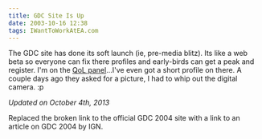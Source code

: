 ```yaml
---
title: GDC Site Is Up
date: 2003-10-16 12:38
tags: IWantToWorkAtEA.com
---
```

The GDC site has done its soft launch (ie, pre-media blitz). Its like a web beta so everyone can fix there profiles and early-birds can get a peak and register. I'm on the [QoL panel][1]...I've even got a short profile on there. A couple days ago they asked for a picture, I had to whip out the digital camera. :p

*Updated on October 4th, 2013*

Replaced the broken link to the official GDC 2004 site with a link to an article on GDC 2004 by IGN.

 [1]: http://www.ign.com/articles/2004/03/12/gdc-2004

